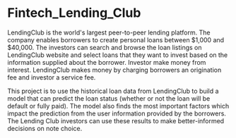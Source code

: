 # Fintech_Lending_Club
LendingClub is the world's largest peer-to-peer lending platform. The company enables borrowers to create personal loans between $1,000 and $40,000. The investors can search and browse the loan listings on LendingClub website and select loans that they want to invest based on the information supplied about the borrower. Investor make money from interest. LendingClub makes money by charging borrowers an origination fee and investor a service fee.

This project is to use the historical loan data from LendingClub to build a model that can predict the loan status (whether or not the loan will be default or fully paid). The model also finds the most important factors which impact the prediction from the user information provided by the borrowers. The Lending Club investors can use these results to make better-informed decisions on note choice.
